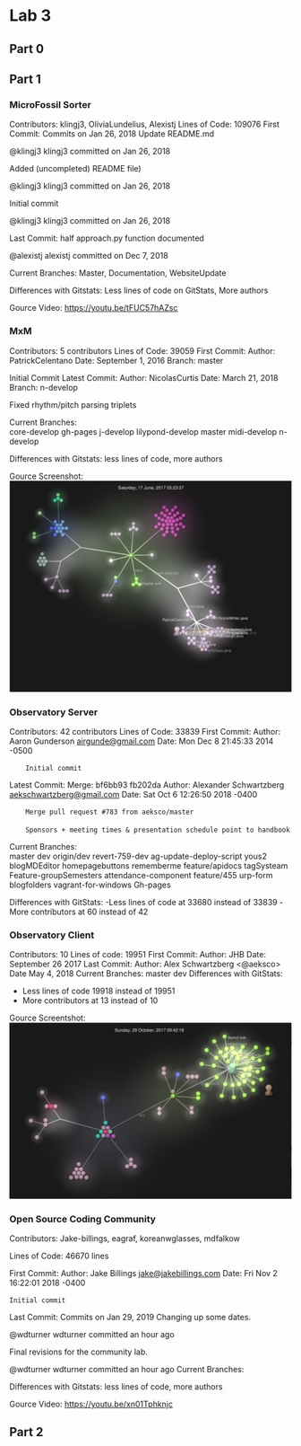 # Lab 3
## Part 0

## Part 1

### MicroFossil Sorter
Contributors: klingj3, OliviaLundelius, Alexistj
Lines of Code: 109076
First Commit: Commits on Jan 26, 2018
Update README.md

@klingj3
klingj3 committed on Jan 26, 2018
  
Added (uncompleted) README file)

@klingj3
klingj3 committed on Jan 26, 2018
 
Initial commit

@klingj3
klingj3 committed on Jan 26, 2018


Last Commit: half approach.py function documented

@alexistj 
alexistj committed on Dec 7, 2018

Current Branches: Master, Documentation, WebsiteUpdate

Differences with Gitstats: Less lines of code on GitStats, More authors


Gource Video: https://youtu.be/tFUC57hAZsc


### MxM
Contributors: 5 contributors
Lines of Code: 39059
First Commit: 
Author: PatrickCelentano
Date: September 1, 2016
Branch: master

Initial Commit
Latest Commit: 
Author: NicolasCurtis
Date: March 21, 2018
Branch: n-develop

Fixed rhythm/pitch parsing triplets

Current Branches:  
core-develop
gh-pages
j-develop
lilypond-develop
master
midi-develop
n-develop

Differences with Gitstats: less lines of code, more authors

Gource Screenshot:
![](/images/MxMgource.PNG)

### Observatory Server

Contributors: 42 contributors 
Lines of Code: 33839
First Commit: 
    Author: Aaron Gunderson <airgunde@gmail.com>
    Date:   Mon Dec 8 21:45:33 2014 -0500

        Initial commit
Latest Commit:
    Merge: bf6bb93 fb202da
    Author: Alexander Schwartzberg <aekschwartzberg@gmail.com>
    Date:   Sat Oct 6 12:26:50 2018 -0400

        Merge pull request #783 from aeksco/master

        Sponsors + meeting times & presentation schedule point to handbook

Current Branches:   
  master
  dev
  origin/dev
  revert-759-dev
  ag-update-deploy-script
  yous2
  blogMDEditor
  homepagebuttons
  rememberme
  feature/apidocs
  tagSysteam
  Feature-groupSemesters
  attendance-component
  feature/455
  urp-form
  blogfolders
  vagrant-for-windows
  Gh-pages

Differences with GitStats:
-Less lines of code at 33680 instead of 33839
-More contributors at 60 instead of 42


### Observatory Client
Contributors: 10
Lines of code: 19951
First Commit: 
	Author: JHB
	Date: September 26 2017
Last Commit:
	Author: Alex Schwartzberg  <@aeksco>
	Date May 4, 2018
Current Branches:
  master
  dev
Differences with GitStats:
  - Less lines of code 19918 instead of 19951
  - More contributors at 13 instead of 10 
  
Gource Screentshot:
![](/images/ObserClient.png)


### Open Source Coding Community

Contributors: Jake-billings, eagraf, koreanwglasses, mdfalkow

Lines of Code: 46670 lines

First Commit:
Author: Jake Billings <jake@jakebillings.com>
Date:   Fri Nov 2 16:22:01 2018 -0400

    Initial commit

Last Commit:
Commits on Jan 29, 2019
Changing up some dates.

@wdturner
wdturner committed an hour ago
 
Final revisions for the community lab.

@wdturner
wdturner committed an hour ago
Current Branches:

Differences with Gitstats: less lines of code, more authors

Gource Video: https://youtu.be/xn01Tphknjc

## Part 2


